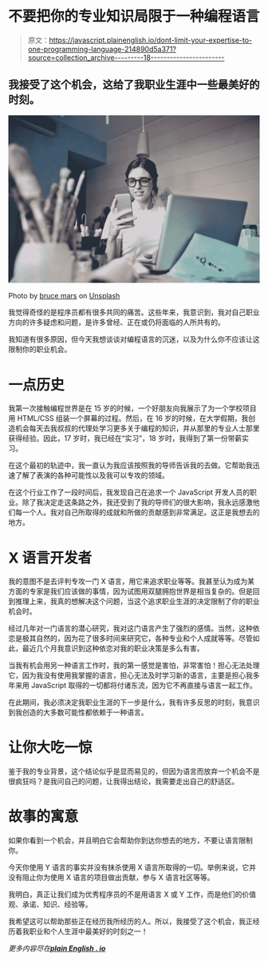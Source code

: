 # 不要把你的专业知识局限于一种编程语言

> 原文：<https://javascript.plainenglish.io/dont-limit-your-expertise-to-one-programming-language-214890d5a371?source=collection_archive---------18----------------------->

## 我接受了这个机会，这给了我职业生涯中一些最美好的时刻。

![](img/89edd52296b9225e2c7ae64666e5f84d.png)

Photo by [bruce mars](https://unsplash.com/@brucemars?utm_source=medium&utm_medium=referral) on [Unsplash](https://unsplash.com?utm_source=medium&utm_medium=referral)

我觉得奇怪的是程序员都有很多共同的痛苦。这些年来，我意识到，我对自己职业方向的许多疑虑和问题，是许多曾经、正在或仍将面临的人所共有的。

我知道有很多原因，但今天我想谈谈对编程语言的沉迷，以及为什么你不应该让这限制你的职业机会。

# **一点历史**

我第一次接触编程世界是在 15 岁的时候，一个好朋友向我展示了为一个学校项目用 HTML/CSS 组装一个屏幕的过程。然后，在 16 岁的时候，在大学假期，我创造机会每天去我叔叔的代理处学习更多关于编程的知识，并从那里的专业人士那里获得经验。因此，17 岁时，我已经在“实习”，18 岁时，我得到了第一份带薪实习。

在这个最初的轨迹中，我一直认为我应该按照我的导师告诉我的去做。它帮助我迅速了解了表演的各种可能性以及我可以专攻的领域。

在这个行业工作了一段时间后，我发现自己在追求一个 JavaScript 开发人员的职业。除了我决定走这条路之外，我还受到了我的导师们的很大影响，我永远感激他们每一个人。我对自己所取得的成就和所做的贡献感到非常满足。这正是我想去的地方。

# **X 语言开发者**

我的意图不是去评判专攻一门 X 语言，用它来追求职业等等。我甚至认为成为某方面的专家是我们应该做的事情，因为试图用双腿拥抱世界是相当复杂的。但是回到推理上来，我真的想解决这个问题，当这个追求职业生涯的决定限制了你的职业机会时。

经过几年对一门语言的潜心研究，我对这门语言产生了强烈的感情。当然，这种依恋是极其自然的，因为花了很多时间来研究它，各种专业和个人成就等等。尽管如此，最近几个月我意识到这种依恋对我的职业决策是多么有害。

当我有机会用另一种语言工作时，我的第一感觉是害怕，非常害怕！担心无法处理它，因为我没有使用我掌握的语言，担心无法及时学习新的语言，主要是担心我多年来用 JavaScript 取得的一切都将付诸东流，因为它不再直接与语言一起工作。

在此期间，我必须决定我职业生涯的下一步是什么，我有许多反思的时刻，我意识到我创造的大多数可能性都依赖于一种语言。

# **让你大吃一惊**

鉴于我的专业背景，这个结论似乎是显而易见的，但因为语言而放弃一个机会不是很疯狂吗？是我问自己的问题，让我得出结论，我需要走出自己的舒适区。

# **故事的寓意**

如果你看到一个机会，并且明白它会帮助你到达你想去的地方，不要让语言限制你。

今天你使用 Y 语言的事实并没有抹杀使用 X 语言所取得的一切。举例来说，它并没有阻止你为使用 X 语言的项目做出贡献，参与 X 语言社区等等。

我明白，真正让我们成为优秀程序员的不是用语言 X 或 Y 工作，而是他们的价值观、承诺、知识、经验等。

我希望这可以帮助那些正在经历我所经历的人。所以，我接受了这个机会，我正经历着我职业和个人生涯中最美好的时刻之一！

*更多内容尽在*[***plain English . io***](http://plainenglish.io/)